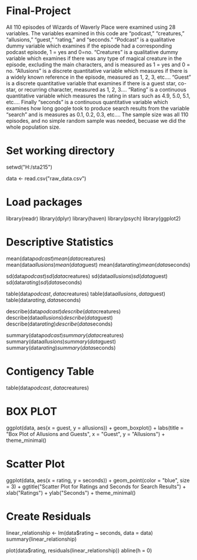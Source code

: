 # Final-Project
All 110 episodes of Wizards of Waverly Place were examined using 28 variables. The variables examined in this code are “podcast,” “creatures,” “allusions,” “guest,” “rating,” and “seconds.” “Podcast” is a qualitative dummy variable which examines if the episode had a corresponding podcast episode, 1 = yes and 0=no. “Creatures” is a qualitative dummy variable which examines if there was any type of magical creature in the episode, excluding the main characters, and is measured as 1 = yes and 0 = no. “Allusions” is a discrete quantitative variable which measures if there is a widely known reference in the episode, measured as 1, 2, 3, etc…. “Guest” is a discrete quantitative variable that examines if there is a guest star, co-star, or recurring character, measured as 1, 2, 3…. “Rating” is a continuous quantitative variable which measures the rating in stars such as 4.9, 5.0, 5.1, etc…. Finally “seconds” is a continuous quantitative variable which examines how long google took to produce search results from the variable “search” and is measures as 0.1, 0.2, 0.3, etc…. The sample size was all 110 episodes, and no simple random sample was needed, becuase we did the whole population size.

# Set working directory
setwd("H:/sta215")

data <- read.csv("raw_data.csv")

# Load packages
library(readr)
library(dplyr)
library(haven)
library(psych)
library(ggplot2)

# Descriptive Statistics
mean(data$podcast)
mean(data$creatures)
mean(data$allusions)
mean(data$guest)
mean(data$rating)
mean(data$seconds)

sd(data$podcast)
sd(data$creatures)
sd(data$allusions)
sd(data$guest)
sd(data$rating)
sd(data$seconds)

table(data$podcast, data$creatures)
table(data$allusions, data$guest)
table(data$rating, data$seconds)

describe(data$podcast)
describe(data$creatures)
describe(data$allusions)
describe(data$guest)
describe(data$rating)
describe(data$seconds)

summary(data$podcast)
summary(data$creatures)
summary(data$allusions)
summary(data$guest)
summary(data$rating)
summary(data$seconds)

# Contigency Table
table(data$podcast , data$creatures)

# BOX PLOT
ggplot(data, aes(x = guest, y = allusions)) +
  geom_boxplot() +
  labs(title = "Box Plot of Allusions and Guests",
       x = "Guest",
       y = "Allusions") +
  theme_minimal()

# Scatter Plot
ggplot(data, aes(x = rating, y = seconds)) +
  geom_point(color = "blue", size = 3) +
  ggtitle("Scatter Plot for Ratings and Seconds for Search Results") +
  xlab("Ratings") +
  ylab("Seconds") +
  theme_minimal() 

# Create Residuals
linear_relationship <- lm(data$rating ~ seconds, data = data)
summary(linear_relationship)

plot(data$rating, residuals(linear_relationship))
abline(h = 0)
